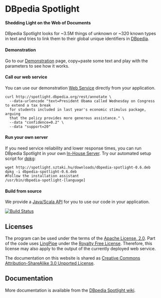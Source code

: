 # DBpedia Spotlight
#### Shedding Light on the Web of Documents

DBpedia Spotlight looks for ~3.5M things of unknown or ~320 known types in text and tries to link them to their global unique identifiers in [DBpedia](http://dbpedia.org). 

#### Demonstration

Go to our [Demonstration](http://spotlight.dbpedia.org/demo/) page, copy+paste some text and play with the parameters to see how it works.

#### Call our web service

You can use our demonstration [Web Service](http://github.com/dbpedia-spotlight/dbpedia-spotlight/wiki/Web-service) directly from your application.

    curl http://spotlight.dbpedia.org/rest/annotate \
      --data-urlencode "text=President Obama called Wednesday on Congress to extend a tax break
      for students included in last year's economic stimulus package, arguing
      that the policy provides more generous assistance." \
      --data "confidence=0.2" \
      --data "support=20"

#### Run your own server

If you need service reliability and lower response times, you can run DBpedia Spotlight in your own [In-House Server](https://github.com/dbpedia-spotlight/dbpedia-spotlight/wiki/Installation). Try our automated setup script for [dpkg](https://github.com/dbpedia-spotlight/dbpedia-spotlight/wiki/Debian-Package-Installation:-How-To):

    wget http://spotlight.sztaki.hu/downloads/dbpedia-spotlight-0.6.deb
    dpkg -i dbpedia-spotlight-0.6.deb
    #Follow the installation assistant
    /usr/bin/dbpedia-spotlight-[language]

#### Build from source

We provide a [Java/Scala API](http://github.com/dbpedia-spotlight/dbpedia-spotlight/wiki/Java%2FScala%20API) for you to use our code in your application.

[![Build Status](https://secure.travis-ci.org/dbpedia-spotlight/dbpedia-spotlight.png?branch=master)](http://travis-ci.org/dbpedia-spotlight/dbpedia-spotlight)

## Licenses

The program can be used under the terms of the [Apache License, 2.0](http://www.apache.org/licenses/LICENSE-2.0.html).
Part of the code uses [LingPipe](http://alias-i.com/lingpipe/) under the [Royalty Free License](http://alias-i.com/lingpipe/licenses/lingpipe-license-1.txt). Therefore, this license may also apply to the output of the currently deployed web service.

The documentation on this website is shared as [Creative Commons Attribution-ShareAlike 3.0 Unported License](http://en.wikipedia.org/wiki/Wikipedia:Text_of_Creative_Commons_Attribution-ShareAlike_3.0_Unported_License).

## Documentation

More documentation is available from the [DBpedia Spotlight wiki](https://github.com/dbpedia-spotlight/dbpedia-spotlight/wiki).
